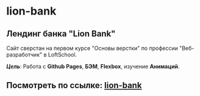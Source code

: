 # lion-bank
## Лендинг банка "Lion Bank"

Сайт сверстан на первом курсе "Основы верстки" по профессии "Веб-разработчик" в LoftSchool.

***Цель***: Работа с **Github Pages**, **БЭМ**, **Flexbox**, изучение **Анимаций**.

## Посмотреть по ссылке: [lion-bank](https://alkhimovmv.github.io/lion-bank/)
